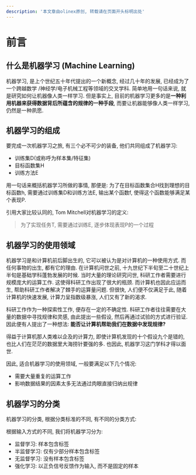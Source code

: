 ```yaml
---
description: '本文章由olinex原创, 转载请在页面开头标明出处'
---
```


# 前言

## 什么是机器学习 \(Machine Learning\)

机器学习, 是上个世纪五十年代提出的一个新概念, 经过几十年的发展, 已经成为了一个跨越数学 /神经学/电子机械工程等领域的交叉学科. 简单地用一句话来说, 就是研究如何让机器像人类一样学习. 但是事实上, 目前的机器学习更多的是**一种利用机器来获得数据背后所蕴含的规律的一种手段**, 而要让机器能够像人类一样学习, 仍然是一种夙愿.

## 机器学习的组成

要完成一次机器学习之旅, 有三个必不可少的装备, 他们共同组成了机器学习:

* 训练集D\(或称呼为样本集/特征集\)
* 目标函数集H
* 训练方法E

用一句话来概括机器学习所做的事情, 那便是: 为了在目标函数集合H找到理想的目标函数h, 需要通过训练集D和训练方法E, 输出某个函数f, 使得这个函数能够满足某个表现P. 

引用大家比较认同的, Tom Mitchell对机器学习的定义:

> 为了实现任务T, 需要通过训练E, 逐步体现表现P的一个过程

## 机器学习的使用领域

机器学习是和计算机前后脚出生的, 它可以被认为是对计算机的一种使用方式. 而任何事物的出生, 都有它的理由. 在计算机问世之前, 十九世纪下半旬至二十世纪上半旬是基础学科蓬勃发展的时候. 当时大量的理论研究问世, 科研工作者需要进行规模庞大的运算工作. 这使得科研工作出现了很大的瓶颈. 而计算机也因此应运而生, 帮助科研工作者解决了棘手的运算量问题. 但很快, 人们便不仅满足于此, 随着计算机的快速发展, 计算力呈指数级暴涨, 人们又有了新的渴求.

科研工作作为一种探索性工作, 便存在一定的不确定性. 科研工作者往往需要在大量的数据中寻找规律和灵感, 由此提出一些假设, 然后再通过试验的方式进行验证. 因此便有人提出了一种想法: **能否让计算机帮助我们在数据中发现规律?**

得益于计算机那人类难以企及的计算力, 即使计算机发现的十个假设九个是错的, 也比人们在茫茫的数据里大海捞针要强的多. 也因此, 机器学习这门学科才得以面世.

因此, 适合机器学习的使用领域, 一般要满足以下几个情况:

* 需要大量重复的运算工作
* 影响数据结果的因素太多无法通过肉眼直接归纳出规律

## 机器学习的分类

机器学习的分类, 根据分类标准的不同, 有不同的分类方式:

根据输入方式的不同, 我们将机器学习分为:

* 监督学习: 样本包含标签
* 半监督学习: 仅有少部分样本包含标签
* 无监督学习: 没有样本包含标签
* 强化学习: 以正负信号反馈作为输入, 而不是固定的样本

